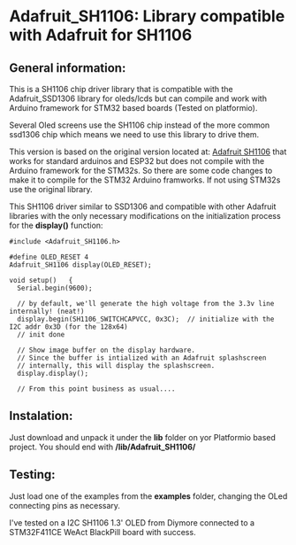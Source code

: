 # Adafruit_SH1106: Library compatible with Adafruit for SH1106

## General information:

This is a SH1106 chip driver library that is compatible with the Adafruit_SSD1306 library for oleds/lcds but can compile and work  with Arduino framework for STM32 based boards (Tested on platformio).

Several Oled screens use the SH1106 chip instead of the more common ssd1306 chip which means we need to use this library to drive them. 

This version is based on the original version located at: [Adafruit SH1106](https://github.com/wonho-maker/Adafruit_SH1106) that works for standard arduinos and ESP32 but does not compile with the Arduino framework for the STM32s. So there are some code changes to make it to compile for the STM32 Arduino framworks. If not using STM32s use the original library.

This SH1106 driver similar to SSD1306 and compatible with other Adafruit libraries with the only necessary modifications on the initialization process for the **display()** function:

```
#include <Adafruit_SH1106.h>

#define OLED_RESET 4
Adafruit_SH1106 display(OLED_RESET);

void setup()   {
  Serial.begin(9600);

  // by default, we'll generate the high voltage from the 3.3v line internally! (neat!)
  display.begin(SH1106_SWITCHCAPVCC, 0x3C);  // initialize with the I2C addr 0x3D (for the 128x64)
  // init done

  // Show image buffer on the display hardware.
  // Since the buffer is intialized with an Adafruit splashscreen
  // internally, this will display the splashscreen.
  display.display();

  // From this point business as usual....

```
 
## Instalation:

 Just download and unpack it under the **lib** folder on yor Platformio based project. You should end with **<project>/lib/Adafruit_SH1106/**

## Testing:

 Just load one of the examples from the **examples** folder, changing the OLed connecting pins as necessary.

 I've tested on a I2C SH1106 1.3' OLED from Diymore connected to a STM32F411CE WeAct BlackPill board with success.
